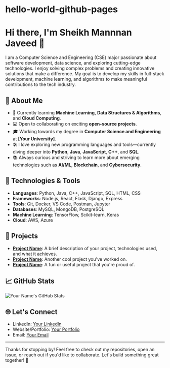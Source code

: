 # hello-world-github-pages
# Hi there, I'm Sheikh Mannnan Javeed 👋

I am a Computer Science and Engineering (CSE) major passionate about software development, data science, and exploring cutting-edge technologies. I enjoy solving complex problems and creating innovative solutions that make a difference. My goal is to develop my skills in full-stack development, machine learning, and algorithms to make meaningful contributions to the tech industry.

## 🚀 About Me
- 🌱 Currently learning **Machine Learning**, **Data Structures & Algorithms**, and **Cloud Computing**.
- 💻 Open to collaborating on exciting **open-source projects**.
- 🎓 Working towards my degree in **Computer Science and Engineering** at **[Your University]**.
- 🛠️ I love exploring new programming languages and tools—currently diving deeper into **Python**, **Java**, **JavaScript**, **C++**, and **SQL**.
- 📚 Always curious and striving to learn more about emerging technologies such as **AI/ML**, **Blockchain**, and **Cybersecurity**.

## 🧰 Technologies & Tools
- **Languages**: Python, Java, C++, JavaScript, SQL, HTML, CSS
- **Frameworks**: Node.js, React, Flask, Django, Express
- **Tools**: Git, Docker, VS Code, Postman, Jupyter
- **Databases**: MySQL, MongoDB, PostgreSQL
- **Machine Learning**: TensorFlow, Scikit-learn, Keras 
- **Cloud**: AWS, Azure

## 💼 Projects
- [**Project Name**](link-to-project): A brief description of your project, technologies used, and what it achieves.
- [**Project Name**](link-to-project): Another cool project you've worked on.
- [**Project Name**](link-to-project): A fun or useful project that you're proud of.

## 📈 GitHub Stats
![Your Name's GitHub Stats](https://github-readme-stats.vercel.app/api?username=your-username&show_icons=true&hide_title=true&hide_border=true&count_private=true&theme=radical)

## 🌐 Let's Connect
- LinkedIn: [Your LinkedIn](link)
- Website/Portfolio: [Your Portfolio](link)
- Email: [Your Email](mailto:your-email@example.com)

---

Thanks for stopping by! Feel free to check out my repositories, open an issue, or reach out if you'd like to collaborate. Let's build something great together! 🚀

